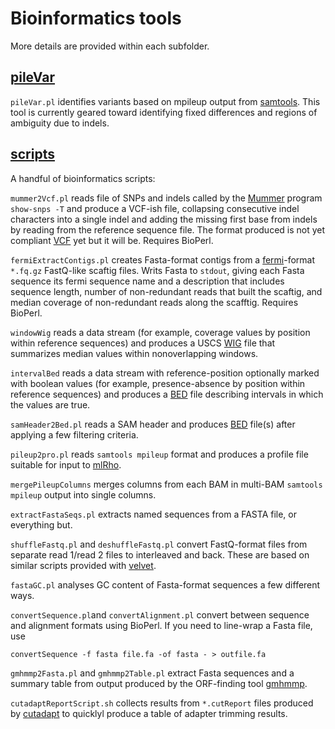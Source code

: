 Bioinformatics tools
====================

More details are provided within each subfolder.

[pileVar](https://github.com/douglasgscofield/bioinfo/tree/master/pileVar)
-------

`pileVar.pl` identifies variants based on mpileup output from
[samtools](http://samtools.sourcefourge.net).  This tool is currently geared
toward identifying fixed differences and regions of ambiguity due to indels.


[scripts](https://github.com/douglasgscofield/bioinfo/tree/master/scripts)
-------

A handful of bioinformatics scripts:

`mummer2Vcf.pl`
reads file of SNPs and indels called by the [Mummer][] program `show-snps -T` and produce a VCF-ish file, collapsing consecutive indel characters into a single indel and adding the missing first base from indels by reading from the reference sequence file.  The format produced is not yet compliant [VCF][] yet but it will be.  Requires BioPerl.

`fermiExtractContigs.pl`
creates Fasta-format contigs from a [fermi][]-format `*.fq.gz` FastQ-like scaftig files.  Writs Fasta to `stdout`, giving each Fasta sequence its fermi sequence name and a description that includes sequence length, number of non-redundant reads that built the scaftig, and median coverage of non-redundant reads along the scafftig.  Requires BioPerl.

`windowWig`
reads a data stream (for example, coverage values by position within reference sequences) and
produces a USCS [WIG][] file that summarizes median values within nonoverlapping windows. 

`intervalBed`
reads a data stream with reference-position optionally marked with boolean values (for example, 
presence-absence by position within reference sequences) and produces a [BED][] file 
describing intervals in which the values are true.

`samHeader2Bed.pl` 
reads a SAM header and produces [BED][] file(s) after applying a few filtering criteria.

`pileup2pro.pl`
reads `samtools mpileup` format and produces a profile file suitable for input to [mlRho][].

`mergePileupColumns`
merges columns from each BAM in multi-BAM `samtools mpileup` output into single columns.

`extractFastaSeqs.pl`
extracts named sequences from a FASTA file, or everything but.

`shuffleFastq.pl` and `deshuffleFastq.pl`
convert FastQ-format files from separate read 1/read 2 files to interleaved and back.  These are based on similar scripts provided with [velvet][].

`fastaGC.pl`
analyses GC content of Fasta-format sequences a few different ways.

`convertSequence.pl`and `convertAlignment.pl`
convert between sequence and alignment formats using BioPerl.  If you need to line-wrap a Fasta file, use

    convertSequence -f fasta file.fa -of fasta - > outfile.fa

`gmhmmp2Fasta.pl` and `gmhmmp2Table.pl`
extract Fasta sequences and a summary table from output produced by the ORF-finding tool [gmhmmp][].

`cutadaptReportScript.sh`
collects results from `*.cutReport` files produced by [cutadapt][] to quicklyl produce a table of adapter trimming results.

[WIG]:  http://genome.ucsc.edu/goldenPath/help/wiggle.html
[Mummer]:  http://mummer.sourceforge.net
[VCF]:  http://www.1000genomes.org/wiki/Analysis/Variant%20Call%20Format/vcf-variant-call-format-version-41
[fermi]:  https://github.com/lh3/fermi
[BED]:  http://genome.ucsc.edu/FAQ/FAQformat.html#format1
[mlRho]:  http://guanine.evolbio.mpg.de/mlRho
[velvet]: http://www.ebi.ac.uk/~zerbino/velvet
[gmhmmp]: http://www.genepro.com/Manuals/EuGM/EuGM_usage.aspx
[cutadapt]: https://code.google.com/p/cutadapt/
